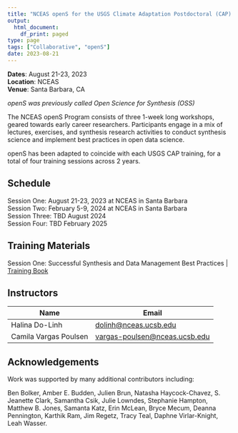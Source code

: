 ```yaml
---
title: "NCEAS openS for the USGS Climate Adaptation Postdoctoral (CAP) Fellows: Future of Aquatic Flows Cohort"
output:
  html_document:
    df_print: paged
type: page
tags: ["Collaborative", "openS"]
date: 2023-08-21
---
```


**Dates**: August 21-23, 2023 <br>
**Location**: NCEAS <br>
**Venue**: Santa Barbara, CA

*openS was previously called Open Science for Synthesis (OSS)*

The NCEAS openS Program consists of three 1-week long workshops, geared towards early career researchers. Participants engage in a mix of lectures, exercises, and synthesis research activities to conduct synthesis science and implement best practices in open data science.

openS has been adapted to coincide with each USGS CAP training, for a total of four training sessions across 2 years.

## Schedule

Session One: August 21-23, 2023 at NCEAS in Santa Barbara<br>
Session Two: February 5-9, 2024 at NCEAS in Santa Barbara<br>
Session Three: TBD August 2024<br>
Session Four: TBD February 2025<br>

## Training Materials

Session One: Successful Synthesis and Data Management Best Practices | [Training Book](https://learning.nceas.ucsb.edu/2023-08-usgs/)

<!--Session Two: add theme
- Training Book (link to be added)

Session Three: add theme
- Training Book (link to be added)

Session Four: add theme
- Training Book (link to be added)-->

## Instructors

|Name         | Email              |
|-------------|--------------------|
|Halina Do-Linh | dolinh@nceas.ucsb.edu|
|Camila Vargas Poulsen | vargas-poulsen@nceas.ucsb.edu |


## Acknowledgements

Work was supported by many additional contributors including:

Ben Bolker, Amber E. Budden, Julien Brun, Natasha Haycock-Chavez, S. Jeanette Clark, Samantha Csik, Julie Lowndes, Stephanie Hampton, Matthew B. Jones, Samanta Katz, Erin McLean, Bryce Mecum, Deanna Pennington, Karthik Ram, Jim Regetz, Tracy Teal, Daphne Virlar-Knight, Leah Wasser.
